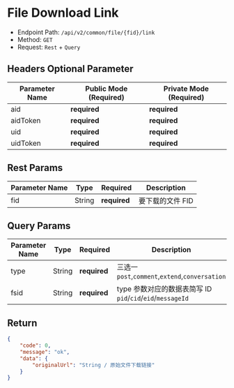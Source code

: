 # File Download Link

- Endpoint Path: `/api/v2/common/file/{fid}/link`
- Method: `GET`
- Request: `Rest` + `Query`

## Headers Optional Parameter

| Parameter Name | Public Mode (Required) | Private Mode (Required) |
| --- | --- | --- |
| aid | **required** | **required** |
| aidToken | **required** | **required** |
| uid | **required** | **required** |
| uidToken | **required** | **required** |

## Rest Params

| Parameter Name | Type | Required | Description |
| --- | --- | --- | --- |
| fid | String | **required** | 要下载的文件 FID |

## Query Params

| Parameter Name | Type | Required | Description |
| --- | --- | --- | --- |
| type | String | **required** | 三选一 `post`,`comment`,`extend`,`conversation` |
| fsid | String | **required** | type 参数对应的数据表简写 ID `pid`/`cid`/`eid`/`messageId` |

## Return

```json
{
    "code": 0,
    "message": "ok",
    "data": {
        "originalUrl": "String / 原始文件下载链接"
    }
}
```
